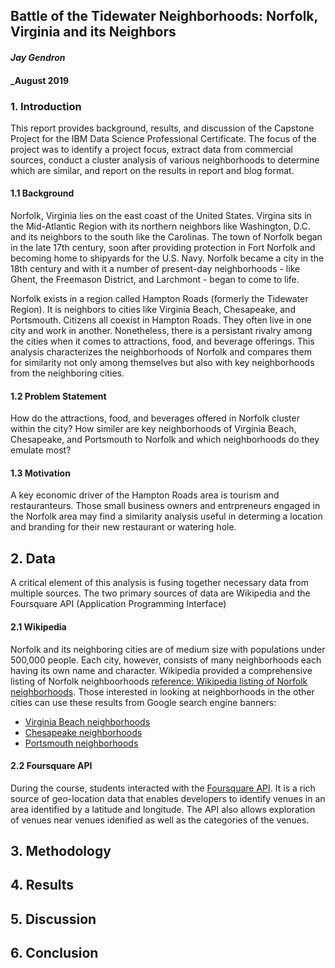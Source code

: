 ## Battle of the Tidewater Neighborhoods: Norfolk, Virginia and its Neighbors

#### _Jay Gendron_
#### _August 2019

### 1. Introduction

This report provides background, results, and discussion of the Capstone Project for the IBM Data Science Professional Certificate. The focus of the project was to identify a project focus, extract data from commercial sources, conduct a cluster analysis of various neighborhoods to determine which are similar, and report on the results in report and blog format.

#### 1.1 Background

Norfolk, Virginia lies on the east coast of the United States. Virgina sits in the Mid-Atlantic Region with its northern neighbors like Washington, D.C. and its neighbors to the south like the Carolinas. The town of Norfolk began in the late 17th century, soon after providing protection in Fort Norfolk and becoming home to shipyards for the U.S. Navy. Norfolk became a city in the 18th century and with it a number of present-day neighborhoods - like Ghent, the Freemason District, and Larchmont - began to come to life.

Norfolk exists in a region called Hampton Roads (formerly the Tidewater Region). It is neighbors to cities like Virginia Beach, Chesapeake, and Portsmouth. Citizens all coexist in Hampton Roads. They often live in one city and work in another. Nonetheless, there is a persistant rivalry among the cities when it comes to attractions, food, and beverage offerings. This analysis characterizes the neighborhoods of Norfolk and compares them for similarity not only among themselves but also with key neighborhoods from the neighboring cities.

#### 1.2 Problem Statement

How do the attractions, food, and beverages offered in Norfolk cluster within the city? How similer are key neighborhoods of Virginia Beach, Chesapeake, and Portsmouth to Norfolk and which neighborhoods do they emulate most?

#### 1.3 Motivation

A key economic driver of the Hampton Roads area is tourism and restauranteurs. Those small business owners and entrpreneurs engaged in the Norfolk area may find a similarity analysis useful in determing a location and branding for their new restaurant or watering hole.

## 2. Data

A critical element of this analysis is fusing together necessary data from multiple sources. The two primary sources of data are Wikipedia and the Foursquare API (Application Programming Interface)

#### 2.1 Wikipedia

Norfolk and its neighboring cities are of medium size with populations under 500,000 people. Each city, however, consists of many neighborhoods each having its own name and character. Wikipedia provided a comprehensive listing of Norfolk neighboorhoods [reference: Wikipedia listing of Norfolk neighborhoods](https://en.wikipedia.org/wiki/List_of_neighborhoods_in_Norfolk,_Virginia). Those interested in looking at neighborhoods in the other cities can use these results from Google search engine banners:

* [Virginia Beach neighborhoods](https://www.google.com/search?q=virginia+beach+va+neighborhoods&rlz=1C1JZAP_enUS796US796&oq=virginia+beach+va+neighborhoods&aqs=chrome..69i57j69i60j0l4.9520j1j9&sourceid=chrome&ie=UTF-8)
* [Chesapeake neighborhoods](https://www.google.com/search?rlz=1C1JZAP_enUS796US796&ei=hjpHXe7dL42zgge4u6PwBQ&q=chesapeake+va+neighborhoods&oq=chesapeake+va+neighborhoods&gs_l=psy-ab.3..35i39l2j0i5i30j0i8i30l7.82033.84586..84793...1.0..0.86.780.11......0....1..gws-wiz.......0i71j0i7i30j0i8i7i30j35i304i39.S86djiGKQuc&ved=0ahUKEwjuuKzmgerjAhWNmeAKHbjdCF4Q4dUDCAo&uact=5)
* [Portsmouth neighborhoods](https://www.google.com/search?q=portsmouth+va+neighborhoods&rlz=1C1JZAP_enUS796US796&oq=portsmouth+va&aqs=chrome.0.69i59j69i57j0l4.3760j0j4&sourceid=chrome&ie=UTF-8)

#### 2.2 Foursquare API

During the course, students interacted with the [Foursquare API](https://developer.foursquare.com/). It is a rich source of geo-location data that enables developers to identify venues in an area identified by a latitude and longitude. The API also allows exploration of venues near venues idenified as well as the categories of the venues. 

## 3. Methodology 
<in development>

## 4. Results 
<in development>

## 5. Discussion 
<in development>

## 6. Conclusion
<in development>
